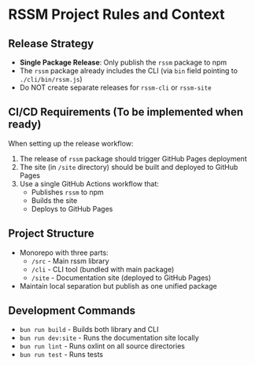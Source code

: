 # RSSM Project Rules and Context

## Release Strategy
- **Single Package Release**: Only publish the `rssm` package to npm
- The `rssm` package already includes the CLI (via `bin` field pointing to `./cli/bin/rssm.js`)
- Do NOT create separate releases for `rssm-cli` or `rssm-site`

## CI/CD Requirements (To be implemented when ready)
When setting up the release workflow:
1. The release of `rssm` package should trigger GitHub Pages deployment
2. The site (in `/site` directory) should be built and deployed to GitHub Pages
3. Use a single GitHub Actions workflow that:
   - Publishes `rssm` to npm
   - Builds the site
   - Deploys to GitHub Pages

## Project Structure
- Monorepo with three parts:
  - `/src` - Main rssm library
  - `/cli` - CLI tool (bundled with main package)
  - `/site` - Documentation site (deployed to GitHub Pages)
- Maintain local separation but publish as one unified package

## Development Commands
- `bun run build` - Builds both library and CLI
- `bun run dev:site` - Runs the documentation site locally
- `bun run lint` - Runs oxlint on all source directories
- `bun run test` - Runs tests